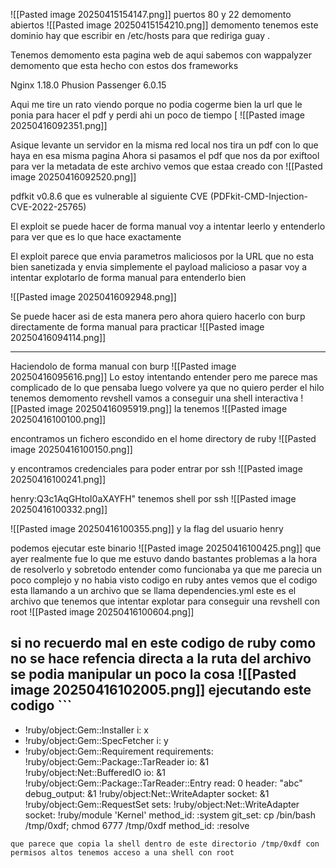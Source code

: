 ![[Pasted image 20250415154147.png]]
puertos 80 y 22 demomento abiertos ![[Pasted image 20250415154210.png]]
demomento tenemos este dominio hay que escribir en /etc/hosts para que rediriga guay .


Tenemos demomento esta pagina web de aqui sabemos con wappalyzer demomento que esta hecho con estos dos frameworks 

Nginx 1.18.0
Phusion Passenger 6.0.15
 
 Aqui me tire un rato viendo porque no podia cogerme bien la url que le ponia para hacer el pdf y perdi ahi un poco de tiempo 
 [
![[Pasted image 20250416092351.png]]

Asique levante un servidor en la misma red local 
nos tira un pdf con lo que haya en esa misma pagina 
Ahora si pasamos el pdf que nos da por exiftool para ver la metadata de este archivo vemos que estaa creado con ![[Pasted image 20250416092520.png]]

pdfkit v0.8.6 que es vulnerable al siguiente CVE (PDFkit-CMD-Injection-CVE-2022-25765)

El exploit se puede hacer de forma manual voy a intentar leerlo y entenderlo para ver que es lo que hace exactamente 

El exploit parece que envia parametros maliciosos por la URL que no esta bien sanetizada y envia simplemente el payload malicioso a pasar voy a intentar explotarlo de forma manual para entenderlo bien 

![[Pasted image 20250416092948.png]]



Se puede hacer asi de esta manera pero ahora quiero hacerlo con burp directamente de forma manual para practicar ![[Pasted image 20250416094114.png]]


---------------------------------------
Haciendolo de forma manual con burp ![[Pasted image 20250416095616.png]]
Lo estoy intentando entender pero me parece mas complicado de lo que pensaba luego volvere ya que no quiero perder el hilo  tenemos demomento revshell vamos a conseguir una shell interactiva ![[Pasted image 20250416095919.png]]
la tenemos ![[Pasted image 20250416100100.png]]

encontramos un fichero escondido en el home directory de ruby ![[Pasted image 20250416100150.png]]

y encontramos credenciales para poder entrar por ssh ![[Pasted image 20250416100241.png]]


henry:Q3c1AqGHtoI0aXAYFH"
tenemos shell por ssh ![[Pasted image 20250416100332.png]]

![[Pasted image 20250416100355.png]]
y la flag del usuario henry 

podemos ejecutar este binario ![[Pasted image 20250416100425.png]]
que ayer realmente fue lo que me estuvo dando bastantes problemas a la hora de resolverlo y sobretodo entender como funcionaba ya que me parecia un poco complejo y no habia visto codigo en ruby antes 
vemos que el codigo esta llamando a un archivo que se llama dependencies.yml este es el archivo que tenemos que intentar explotar para conseguir una revshell con root ![[Pasted image 20250416100604.png]]

si no recuerdo mal en este codigo de ruby como no se hace refencia directa a la ruta del archivo se podia manipular un poco la cosa 
![[Pasted image 20250416102005.png]]
ejecutando este codigo ```
---
- !ruby/object:Gem::Installer
    i: x
- !ruby/object:Gem::SpecFetcher
    i: y
- !ruby/object:Gem::Requirement
  requirements:
    !ruby/object:Gem::Package::TarReader
    io: &1 !ruby/object:Net::BufferedIO
      io: &1 !ruby/object:Gem::Package::TarReader::Entry
         read: 0
         header: "abc"
      debug_output: &1 !ruby/object:Net::WriteAdapter
         socket: &1 !ruby/object:Gem::RequestSet
             sets: !ruby/object:Net::WriteAdapter
                 socket: !ruby/module 'Kernel'
                 method_id: :system
             git_set: cp /bin/bash /tmp/0xdf; chmod 6777 /tmp/0xdf
         method_id: :resolve
```
que parece que copia la shell dentro de este directorio /tmp/0xdf con permisos altos tenemos acceso a una shell con root 